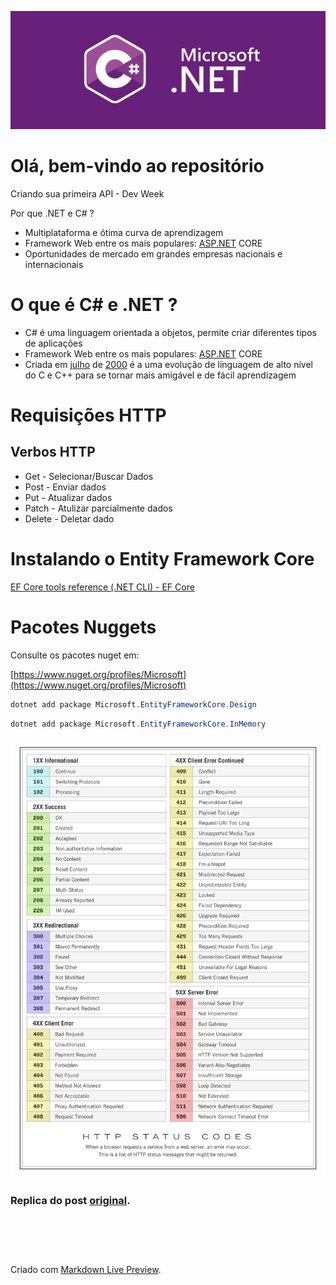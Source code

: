 <p align="center"><img src="img/c-sharp.png" alt="C# Microsoft .NET"><br></p>

# Olá, bem-vindo ao repositório

Criando sua primeira API - Dev Week

Por que .NET e C# ?

- Multiplataforma e ótima curva de aprendizagem
- Framework Web entre os mais populares: [ASP.NET](http://ASP.NET) CORE
- Oportunidades de mercado em grandes empresas nacionais e internacionais




# O que é C# e .NET ?

- C# é uma linguagem orientada a objetos, permite criar diferentes tipos de aplicações
- Framework Web entre os mais populares: [ASP.NET](http://ASP.NET) CORE
- Criada em [julho](https://pt.wikipedia.org/wiki/Julho) de [2000](https://pt.wikipedia.org/wiki/2000) é a uma evolução de linguagem de alto nível do C e C++ para se tornar mais amigável e de fácil aprendizagem



# Requisições HTTP



## Verbos HTTP

- Get - Selecionar/Buscar Dados
- Post - Enviar dados
- Put - Atualizar dados
- Patch - Atulizar parcialmente dados
- Delete - Deletar dado



# Instalando o Entity Framework Core

[EF Core tools reference (.NET CLI) - EF Core](https://docs.microsoft.com/en-us/ef/core/cli/dotnet)




# Pacotes Nuggets

Consulte os pacotes nuget em:

[https://www.nuget.org/profiles/Microsoft](https://www.nuget.org/profiles/Microsoft)

```csharp
dotnet add package Microsoft.EntityFrameworkCore.Design
```

```csharp
dotnet add package Microsoft.EntityFrameworkCore.InMemory
```

<p align="center"><img src="img/http-code-list.png" alt="HTTP Response Code List."><br></p>


### Replica do post [original](https://apple-cheek-322.notion.site/Criando-sua-primeira-API-Dev-Week-640468699afb45c48196099cadcf1686).

# <br>

Criado com [Markdown Live Preview](https://markdownlivepreview.com/).

